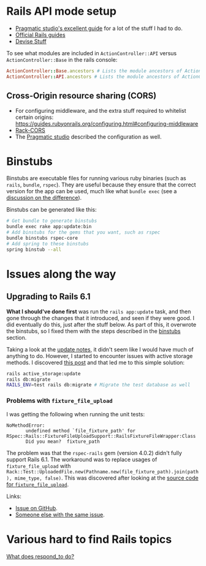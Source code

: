 # Rails API mode setup

- [Pragmatic studio's excellent guide][pragmatic-studio-guide] for a lot of the stuff I had to do.
- [Official Rails guides](https://guides.rubyonrails.org/api_app.html#changing-an-existing-application)
- [Devise Stuff](https://github.com/heartcombo/devise/issues/4997)

To see what modules are included in `ActionController::API` versus `ActionController::Base` in the rails console:

```ruby
ActionController::Base.ancestors # Lists the module ancestors of ActionController::Base
ActionController::API.ancestors # Lists the module ancestors of ActionController::API
```

## Cross-Origin resource sharing (CORS)

- For configuring middleware, and the extra stuff required to whitelist certain origins:
  https://guides.rubyonrails.org/configuring.html#configuring-middleware
- [Rack-CORS](https://github.com/cyu/rack-cors)
- The [Pragmatic studio][pragmatic-studio-guide] described the configuration as well.

# Binstubs

Binstubs are executable files for running various ruby binaries (such as `rails`, `bundle`, `rspec`). They are useful
because they ensure that the correct version for the app can be used, much like what `bundle exec` (see a [discussion on the difference](https://stackoverflow.com/questions/44688321/should-i-use-bundle-exec-or-rails-binstubs)).

Binstubs can be generated like this:

```bash
# Get bundle to generate binstubs
bundle exec rake app:update:bin
# Add binstubs for the gems that you want, such as rspec
bundle binstubs rspec-core
# Add spring to these binstubs
spring binstub --all
```

[pragmatic-studio-guide]: https://pragmaticstudio.com/tutorials/rails-session-cookies-for-api-authentication

# Issues along the way

## Upgrading to Rails 6.1

**What I should've done first** was run the `rails app:update` task, and then gone through the changes
that it introduced, and seen if they were good. I did eventually do this, just after the stuff below.
As part of this, it overwrote the binstubs, so I fixed them with the steps described in the [binstubs](#binstubs) section.

Taking a look at the [update notes](https://guides.rubyonrails.org/upgrading_ruby_on_rails.html#upgrading-from-rails-6-0-to-rails-6-1), it didn't seem like I would have much of anything to do.
However, I started to encounter issues with active storage methods. I discovered [this post](https://stackoverflow.com/questions/58373159/unknown-attribute-service-name-for-activestorageblob) and that led me to this simple solution:

```bash
rails active_storage:update
rails db:migrate
RAILS_ENV=test rails db:migrate # Migrate the test database as well
```

### Problems with `fixture_file_upload`

I was getting the following when running the unit tests:

```
NoMethodError:
       undefined method `file_fixture_path' for RSpec::Rails::FixtureFileUploadSupport::RailsFixtureFileWrapper:Class
       Did you mean?  fixture_path
```

The problem was that the `rspec-rails` gem (version 4.0.2) didn't fully support Rails 6.1. The workaround was to replace usages of `fixture_file_upload` with
`Rack::Test::UploadedFile.new(Pathname.new(file_fixture_path).join(path), mime_type, false)`. This was discovered after looking at the [source code for `fixture_file_upload`](https://api.rubyonrails.org/classes/ActionDispatch/TestProcess/FixtureFile.html#method-i-fixture_file_upload).

Links:

- [Issue on GitHub](https://github.com/rspec/rspec-rails/issues/2439).
- [Someone else with the same issue](https://github.com/egiurleo/fixture-file-upload-test/commit/e2524d11220bb8169b42aaa5235d214ba8a1dd56).

# Various hard to find Rails topics

[What does respond_to do?](https://api.rubyonrails.org/classes/ActionController/MimeResponds.html#method-i-respond_to)
